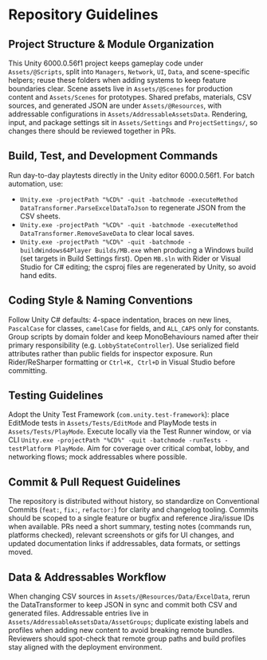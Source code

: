 # Repository Guidelines
## Project Structure & Module Organization
This Unity 6000.0.56f1 project keeps gameplay code under `Assets/@Scripts`, split into `Managers`, `Network`, `UI`, `Data`, and scene-specific helpers; reuse these folders when adding systems to keep feature boundaries clear. Scene assets live in `Assets/@Scenes` for production content and `Assets/Scenes` for prototypes. Shared prefabs, materials, CSV sources, and generated JSON are under `Assets/@Resources`, with addressable configurations in `Assets/AddressableAssetsData`. Rendering, input, and package settings sit in `Assets/Settings` and `ProjectSettings/`, so changes there should be reviewed together in PRs.

## Build, Test, and Development Commands
Run day-to-day playtests directly in the Unity editor 6000.0.56f1. For batch automation, use:
- `Unity.exe -projectPath "%CD%" -quit -batchmode -executeMethod DataTransformer.ParseExcelDataToJson` to regenerate JSON from the CSV sheets.
- `Unity.exe -projectPath "%CD%" -quit -batchmode -executeMethod DataTransformer.RemoveSaveData` to clear local saves.
- `Unity.exe -projectPath "%CD%" -quit -batchmode -buildWindows64Player Builds/MB.exe` when producing a Windows build (set targets in Build Settings first).
Open `MB.sln` with Rider or Visual Studio for C# editing; the csproj files are regenerated by Unity, so avoid hand edits.

## Coding Style & Naming Conventions
Follow Unity C# defaults: 4-space indentation, braces on new lines, `PascalCase` for classes, `camelCase` for fields, and `ALL_CAPS` only for constants. Group scripts by domain folder and keep MonoBehaviours named after their primary responsibility (e.g. `LobbyStateController`). Use serialized field attributes rather than public fields for inspector exposure. Run Rider/ReSharper formatting or `Ctrl+K, Ctrl+D` in Visual Studio before committing.

## Testing Guidelines
Adopt the Unity Test Framework (`com.unity.test-framework`): place EditMode tests in `Assets/Tests/EditMode` and PlayMode tests in `Assets/Tests/PlayMode`. Execute locally via the Test Runner window, or via CLI `Unity.exe -projectPath "%CD%" -quit -batchmode -runTests -testPlatform PlayMode`. Aim for coverage over critical combat, lobby, and networking flows; mock addressables where possible.

## Commit & Pull Request Guidelines
The repository is distributed without history, so standardize on Conventional Commits (`feat:`, `fix:`, `refactor:`) for clarity and changelog tooling. Commits should be scoped to a single feature or bugfix and reference Jira/issue IDs when available. PRs need a short summary, testing notes (commands run, platforms checked), relevant screenshots or gifs for UI changes, and updated documentation links if addressables, data formats, or settings moved.

## Data & Addressables Workflow
When changing CSV sources in `Assets/@Resources/Data/ExcelData`, rerun the DataTransformer to keep JSON in sync and commit both CSV and generated files. Addressable entries live in `Assets/AddressableAssetsData/AssetGroups`; duplicate existing labels and profiles when adding new content to avoid breaking remote bundles. Reviewers should spot-check that remote group paths and build profiles stay aligned with the deployment environment.
